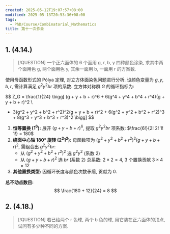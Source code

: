 ```yaml
---
created: 2025-05-12T19:07:57+08:00
modified: 2025-05-13T20:53:36+08:00
tags:
  - PhD/Course/Combinatorial_Mathematics
title: 第十一次作业
---
```


## 1. (4.14.)

> [!QUESTION]
> 一个正六面体的 6 个面用 g, r, b, y 四种颜色涂染, 求其中两个面用色 g, 两个面用色 y, 其余一面用 b, 一面用 r 的方案数.

使用母函数形式的 Pólya 定理, 对立方体面染色问题进行分析. 设颜色变量为 $g, y, b, r$, 需计算满足 $g^2 y^2 b r$ 项的系数. 立方体对称群 $G$ 的循环指标为:

$$
Z_G = \frac{1}{24} \bigg[ 
(g + y + b + r)^6 + 6(g^4 + y^4 + b^4 + r^4)(g + y + b + r)^2 \\ 
+ 3(g^2 + y^2 + b^2 + r^2)^2(g + y + b + r)^2 + 6(g^2 + y^2 + b^2 + r^2)^3 + 8(g^3 + y^3 + b^3 + r^3)^2 
\bigg]
$$

1. **恒等置换 ($1^6$):**
   展开 $(g + y + b + r)^6$, 提取 $g^2 y^2 b r$ 项系数: $\frac{6!}{2! 2! 1! 1!} = 180$
2. **绕面中心轴 180° 旋转 ($2^2 1^2$):**
   母函数项为 $(g^2 + y^2 + b^2 + r^2)^2 (g + y + b + r)^2$, 需组合出 $g^2 y^2 b r$:
   - 从 $(g^2 + y^2 + b^2 + r^2)^2$ 选 $g^2 y^2$ (系数 2)
   - 从 $(g + y + b + r)^2$ 选 $br$ (系数 2)
   总系数: $2 \times 2 = 4$, 3 个置换贡献 $3 \times 4 = 12$
3. **其他置换类型:**
   因循环长度与颜色次数矛盾, 贡献为 0.

**总不动点数目:**
$$
\frac{180 + 12}{24} = 8
$$

## 2. (4.18.)

> [!QUESTION]
> 若已给两个 r 色球, 两个 b 色的球, 用它装在正六面体的顶点, 试问有多少种不同的方案.
